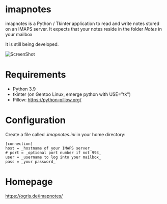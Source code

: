 # imapnotes

imapnotes is a Python / Tkinter application to read and write notes stored on an IMAPS server. It expects that your notes reside in the folder _Notes_ in your mailbox

It is still being developed.

![ScreenShot](https://ogris.de/imapnotes/imapnotes.png)


# Requirements

* Python 3.9
* tkinter (on Gentoo Linux, emerge python with USE="tk")
* Pillow: https://python-pillow.org/


# Configuration

Create a file called _.imapnotes.ini_ in your home directory:

```
[connection]
host = _hostname of your IMAPS server_
# port = _optional port number if not 993_
user = _username to log into your mailbox_
pass = _your password_
```


# Homepage

https://ogris.de/imapnotes/
